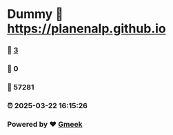 # Dummy :link: https://planenalp.github.io 
### :page_facing_up: [3](https://planenalp.github.io/tag.html) 
### :speech_balloon: 0 
### :hibiscus: 57281 
### :alarm_clock: 2025-03-22 16:15:26 
### Powered by :heart: [Gmeek](https://github.com/Meekdai/Gmeek)
